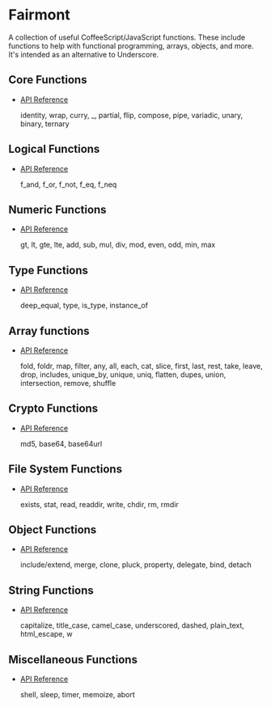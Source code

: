 # Fairmont

A collection of useful CoffeeScript/JavaScript functions. These include functions to help with functional programming, arrays, objects, and more. It's intended as an alternative to Underscore.

## Core Functions

* [API Reference][core]


    identity, wrap, curry, _, partial, flip,
    compose, pipe, variadic, unary, binary, ternary

[core]:src/core.litcoffee

## Logical Functions

* [API Reference][logical]


    f_and, f_or, f_not, f_eq, f_neq

[logical]:src/logical.litcoffee

## Numeric Functions

* [API Reference][numeric]


    gt, lt, gte, lte, add, sub, mul, div, mod,
    even, odd, min, max

[numeric]:src/numeric.litcoffee

## Type Functions

* [API Reference][core]


    deep_equal, type, is_type, instance_of

[type]:src/type.litcoffee

## Array functions

* [API Reference][array]


    fold, foldr, map, filter, any, all, each, cat, slice,
    first, last, rest, take, leave, drop, includes, unique_by,
    unique, uniq, flatten, dupes, union, intersection, remove, shuffle

[array]:src/array.litcoffee

## Crypto Functions

* [API Reference][crypto]


    md5, base64, base64url

[crypto]:src/crypto.litcoffee

## File System Functions

* [API Reference][fs]


    exists, stat, read, readdir, write, chdir, rm, rmdir

[fs]:src/fs.litcoffee

## Object Functions

* [API Reference][object]


    include/extend, merge, clone, pluck, property, delegate, bind, detach

[object]:src/object.litcoffee

## String Functions

* [API Reference][string]


    capitalize, title_case, camel_case, underscored,
    dashed, plain_text, html_escape, w

[string]:src/string.litcoffee

## Miscellaneous Functions

* [API Reference][misc]


    shell, sleep, timer, memoize, abort

[misc]:src/index.litcoffee
